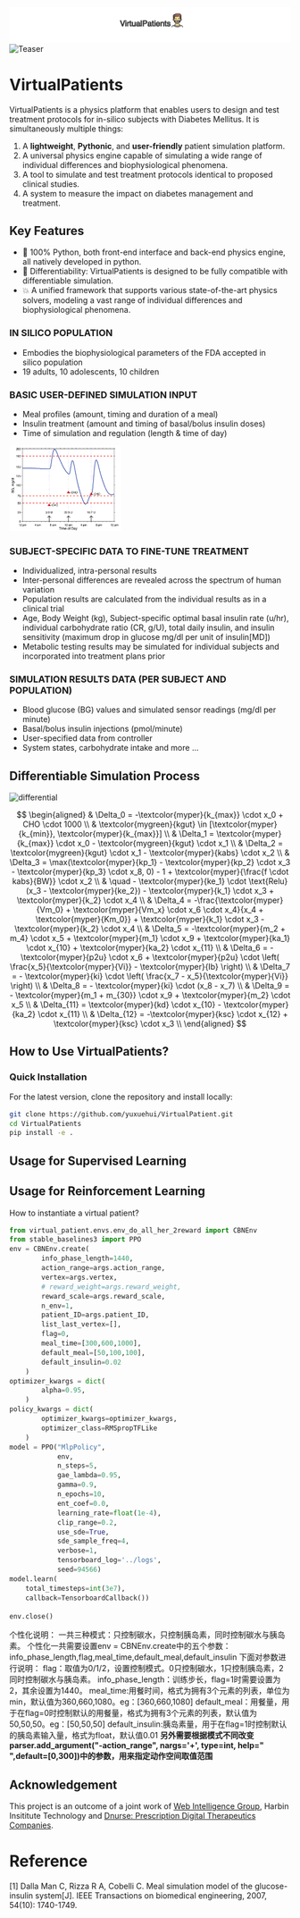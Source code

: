 ![VirtualPatients](img/virtualpatient_logo.png)
![Teaser](img/virtualpatient_sim.png)

# VirtualPatients

<!-- ## 🔥 News

- [2024-12-25] Opensourced offline dataset
- [2024-01-26] Release VritualPatients V1.0 -->

VirtualPatients is a physics platform that enables users to design and test treatment protocols for in-silico subjects with Diabetes Mellitus. It is simultaneously multiple things:

1. A **lightweight**, **Pythonic**, and **user-friendly** patient simulation platform.
2.  A universal physics engine capable of simulating a wide range of individual differences and biophysiological phenomena.
3.  A tool to simulate and test treatment protocols identical to proposed clinical studies.
4.  A system to measure the impact on diabetes management and treatment.


## Key Features

- 🐍 100% Python, both front-end interface and back-end physics engine, all natively developed in python.
- 📐 Differentiability: VirtualPatients is designed to be fully compatible with differentiable simulation. 
- 💥 A unified framework that supports various state-of-the-art physics solvers, modeling a vast range of individual differences and biophysiological phenomena.

### IN SILICO POPULATION
- Embodies the biophysiological parameters of the FDA accepted in silico population
- 19 adults, 10 adolescents, 10 children

### BASIC USER-DEFINED SIMULATION INPUT
- Meal profiles (amount, timing and duration of a meal)
- Insulin treatment (amount and timing of basal/bolus insulin doses)
- Time of simulation and regulation (length & time of day)

<img src="img/bg_level.png" alt="drawing" width="200" class="center"/>

### SUBJECT-SPECIFIC DATA TO FINE-TUNE TREATMENT
- Individualized, intra-personal results
- Inter-personal differences are revealed across the spectrum of human variation
- Population results are calculated from the individual results as in a clinical trial
- Age, Body Weight (kg), Subject-specific optimal basal insulin rate (u/hr), individual carbohydrate ratio (CR, g/U), total daily insulin, and insulin sensitivity (maximum drop in glucose mg/dl per unit of insulin[MD])
- Metabolic testing results may be simulated for individual subjects and incorporated into treatment plans prior

### SIMULATION RESULTS DATA (PER SUBJECT AND POPULATION) 
- Blood glucose (BG) values and simulated sensor readings (mg/dl per minute)
- Basal/bolus insulin injections (pmol/minute)
- User-specified data from controller
- System states, carbohydrate intake and more ...


## Differentiable Simulation Process

![differential](img/virtualpatient_differential.png)

$$
\begin{aligned}
    & \Delta_0 = -\textcolor{myper}{k_{max}} \cdot x_0 + CHO \cdot 1000 \\
    & \textcolor{mygreen}{kgut} \in [\textcolor{myper}{k_{min}}, \textcolor{myper}{k_{max}}] \\
    & \Delta_1 = \textcolor{myper}{k_{max}} \cdot x_0 - \textcolor{mygreen}{kgut} \cdot x_1 \\
    & \Delta_2 = \textcolor{mygreen}{kgut} \cdot x_1 - \textcolor{myper}{kabs} \cdot x_2 \\
    & \Delta_3 = \max(\textcolor{myper}{kp_1} - \textcolor{myper}{kp_2} \cdot x_3 - \textcolor{myper}{kp_3} \cdot x_8, 0) - 1 +  \textcolor{myper}{\frac{f \cdot kabs}{BW}} \cdot x_2 \\
    & \quad - \textcolor{myper}{ke_1} \cdot \text{Relu}(x_3 - \textcolor{myper}{ke_2}) -  \textcolor{myper}{k_1} \cdot x_3 + \textcolor{myper}{k_2} \cdot x_4 \\
    & \Delta_4 = -\frac{\textcolor{myper}{Vm_0} + \textcolor{myper}{Vm_x} \cdot x_6 \cdot x_4}{x_4 + \textcolor{myper}{Km_0}} +  \textcolor{myper}{k_1} \cdot x_3 - \textcolor{myper}{k_2} \cdot x_4 \\
    & \Delta_5 = -\textcolor{myper}{m_2 + m_4} \cdot x_5 + \textcolor{myper}{m_1} \cdot x_9 +  \textcolor{myper}{ka_1} \cdot x_{10} + \textcolor{myper}{ka_2} \cdot x_{11} \\
    & \Delta_6 = -\textcolor{myper}{p2u} \cdot x_6 + \textcolor{myper}{p2u} \cdot \left( \frac{x_5}{\textcolor{myper}{Vi}} - \textcolor{myper}{Ib} \right) \\
    & \Delta_7 = - \textcolor{myper}{ki} \cdot \left( \frac{x_7 - x_5}{\textcolor{myper}{Vi}} \right) \\
    & \Delta_8 = - \textcolor{myper}{ki} \cdot (x_8 - x_7) \\
    & \Delta_9 = - \textcolor{myper}{m_1 + m_{30}} \cdot x_9 + \textcolor{myper}{m_2} \cdot x_5 \\
    & \Delta_{11} = \textcolor{myper}{kd} \cdot x_{10} - \textcolor{myper}{ka_2} \cdot x_{11} \\
    & \Delta_{12} = -\textcolor{myper}{ksc} \cdot x_{12} + \textcolor{myper}{ksc} \cdot x_3 \\
\end{aligned}
$$

<!-- ### Simulated Environment
VirtualPatients simulates the users' blood glucoses changes, under the intervene of meal size, insulin dosage, and exercise intensity. 

Utilizing the VirtualPatients simulator, one can access a "live" environment just like the real online healthcare environment. This simulator generates virtual patients individually, each beginning with an initial physiological metric, such as blood glucose levels. Algorithms are then tasked with formulating treatment recommendations, encompassing aspects like meal size, insulin dosage, and exercise intensity. Following the implementation of these treatments, the virtual patient provides feedback, indicating how their physiological metrics have responded, akin to the responses one would expect from real-life patients. This feedback loop simulates real-world patient responses, offering valuable insights into the effectiveness of treatment strategies.

1) We provide 30 virtual patients, modified from *the glucose-insulin system* [1], which is the open source part of the DMMS.R and T1DM simulators developed by The Epsilon Group and has been certified by the US FDA. The glucose-insulin system is an existing dynamic model of glucose ingestion and absorption, which is obtained through an extremely challenging triple tracer meal protocol by tracking the glucose conversion dynamic in the meals of 204 normal individuals. 

2) Besides, we provide 9 real-wrold patients trained through dataset from Dnurse. How these nine patients were trained is described in:

3) Each patient (both 30 virtual patients and 9 real-world patients) is associated with 61 static attributes. Here, static/dynmaic means whether the features will change during an interactive process. The attributes information about involve patient age, patient gender, patient , etc.

4) We provide  -->

## How to Use VirtualPatients?
### Quick Installation
For the latest version, clone the repository and install locally:
```bash
git clone https://github.com/yuxuehui/VirtualPatient.git
cd VirtualPatients
pip install -e .
```

## Usage for Supervised Learning

## Usage for Reinforcement Learning

How to instantiate a virtual patient?
```python
from virtual_patient.envs.env_do_all_her_2reward import CBNEnv
from stable_baselines3 import PPO
env = CBNEnv.create(
        info_phase_length=1440,
        action_range=args.action_range,
        vertex=args.vertex,
        # reward_weight=args.reward_weight,
        reward_scale=args.reward_scale,
        n_env=1,
        patient_ID=args.patient_ID,
        list_last_vertex=[],
        flag=0,
        meal_time=[300,600,1000],
        default_meal=[50,100,100],
        default_insulin=0.02
    )
optimizer_kwargs = dict(
        alpha=0.95,
    )
policy_kwargs = dict(
        optimizer_kwargs=optimizer_kwargs,
        optimizer_class=RMSpropTFLike
    )
model = PPO("MlpPolicy",
            env,
            n_steps=5,
            gae_lambda=0.95,
            gamma=0.9,
            n_epochs=10,
            ent_coef=0.0,
            learning_rate=float(1e-4),
            clip_range=0.2,
            use_sde=True,
            sde_sample_freq=4,
            verbose=1,
            tensorboard_log='../logs',
            seed=94566)
model.learn(
    total_timesteps=int(3e7),
    callback=TensorboardCallback())

env.close()
```

个性化说明：
一共三种模式：只控制碳水，只控制胰岛素，同时控制碳水与胰岛素。
个性化一共需要设置env = CBNEnv.create中的五个参数：info_phase_length,flag,meal_time,default_meal,default_insulin
下面对参数进行说明：
flag：取值为0/1/2，设置控制模式。0只控制碳水，1只控制胰岛素，2同时控制碳水与胰岛素。
info_phase_length：训练步长，flag=1时需要设置为2，其余设置为1440。
meal_time:用餐时间，格式为拥有3个元素的列表，单位为min，默认值为360,660,1080。eg：[360,660,1080]
default_meal：用餐量，用于在flag=0时控制默认的用餐量，格式为拥有3个元素的列表，默认值为50,50,50。eg：[50,50,50]
default_insulin:胰岛素量，用于在flag=1时控制默认的胰岛素输入量，格式为float，默认值0.01
**另外需要根据模式不同改变parser.add_argument("-action_range", nargs='+', type=int, help=" ",default=[0,300])中的参数，用来指定动作空间取值范围**


## Acknowledgement
This project is an outcome of a joint work of [Web Intelligence Group](http://wi.hit.edu.cn/), Harbin Insititute Technology and [Dnurse: Prescription Digital Therapeutics Companies](https://www.dnurse.com/v2/en/).

# Reference
[1] Dalla Man C, Rizza R A, Cobelli C. Meal simulation model of the glucose-insulin system[J]. IEEE Transactions on biomedical engineering, 2007, 54(10): 1740-1749.